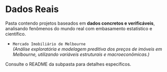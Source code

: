 # Dados Reais  

Pasta contendo projetos baseados em **dados concretos e verificáveis**, analisando fenômenos do mundo real com embasamento estatístico e científico.  

- `Mercado Imobiliário de Melbourne`  
  *(Análise exploratória e modelagem preditiva dos preços de imóveis em Melbourne, utilizando variáveis estruturais e macroeconômicas.)*  

Consulte o README da subpasta para detalhes específicos.  
